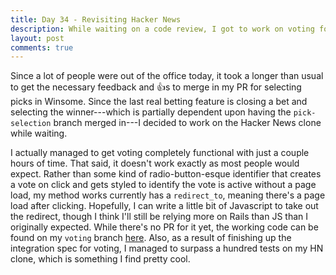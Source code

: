 ```yaml
---
title: Day 34 - Revisiting Hacker News
description: While waiting on a code review, I got to work on voting for HN!
layout: post
comments: true
---
```

Since a lot of people were out of the office today, it took a longer than usual to get the necessary feedback and :+1:s to merge in my PR for selecting picks in Winsome. Since the last real betting feature is closing a bet and selecting the winner---which is partially dependent upon having the `pick-selection` branch merged in---I decided to work on the Hacker News clone while waiting.

I actually managed to get voting completely functional with just a couple hours of time. That said, it doesn't work exactly as most people would expect. Rather than some kind of radio-button-esque identifier that creates a vote on click and gets styled to identify the vote is active without a page load, my method works currently has a `redirect_to`, meaning there's a page load after clicking. Hopefully, I can write a little bit of Javascript to take out the redirect, though I think I'll still be relying more on Rails than JS than I originally expected. While there's no PR for it yet, the working code can be found on my `voting` branch [here](https://github.com/andycandrea/hnews/tree/voting). Also, as a result of finishing up the integration spec for voting, I managed to surpass a hundred tests on my HN clone, which is something I find pretty cool.
